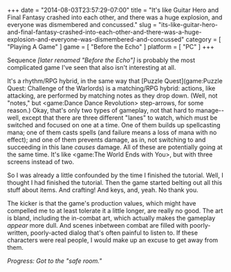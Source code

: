 +++
date = "2014-08-03T23:57:29-07:00"
title = "It's like Guitar Hero and Final Fantasy crashed into each other, and there was a huge explosion, and everyone was dismembered and concussed."
slug = "its-like-guitar-hero-and-final-fantasy-crashed-into-each-other-and-there-was-a-huge-explosion-and-everyone-was-dismembered-and-concussed"
category = [ "Playing A Game" ]
game = [ "Before the Echo" ]
platform = [ "PC" ]
+++

Sequence <i>[later renamed "Before the Echo"]</i> is probably the most complicated game I've seen that also isn't interesting at all.

It's a rhythm/RPG hybrid, in the same way that [Puzzle Quest](game:Puzzle Quest: Challenge of the Warlords) is a matching/RPG hybrid: actions, like attacking, are performed by matching notes as they drop down.  (Well, not "notes," but <game:Dance Dance Revolution> step-arrows, for some reason.)  Okay, that's only two types of gameplay, not that hard to manage-- well, except that there are three different "lanes" to watch, which must be switched and focused on one at a time.  One of them builds up spellcasting mana; one of them casts spells (and failure means a loss of mana with no effect); and one of them prevents damage, as in, not switching to and succeeding in this lane <i>causes</i> damage.  All of these are potentially going at the same time.  It's like <game:The World Ends with You>, but with three screens instead of two.

So I was already a little confounded by the time I finished the tutorial.  Well, I thought I had finished the tutorial.  Then the game started belting out all this stuff about items.  And crafting!  And keys, and, yeah.  No thank you.

The kicker is that the game's production values, which might have compelled me to at least tolerate it a little longer, are really no good.  The art is bland, including the in-combat art, which actually makes the gameplay <i>appear</i> more dull.  And scenes inbetween combat are filled with poorly-written, poorly-acted dialog that's often painful to listen to.  If these characters were real people, I would make up an excuse to get away from them.

<i>Progress: Got to the "safe room."</i>